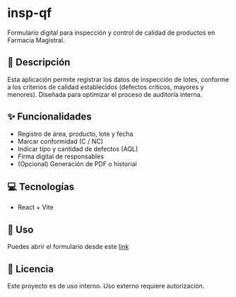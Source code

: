 
# insp-qf

Formulario digital para inspección y control de calidad de productos en Farmacia Magistral.

## 🧾 Descripción

Esta aplicación permite registrar los datos de inspección de lotes, conforme a los criterios de calidad establecidos (defectos críticos, mayores y menores). Diseñada para optimizar el proceso de auditoría interna.

## ✨ Funcionalidades

- Registro de área, producto, lote y fecha
- Marcar conformidad (C / NC)
- Indicar tipo y cantidad de defectos (AQL)
- Firma digital de responsables
- (Opcional) Generación de PDF o historial

## 💻 Tecnologías

- React + Vite

## 🚀 Uso

Puedes abrir el formulario desde este [link](https://insp-qf.vercel.app/)

## 📄 Licencia

Este proyecto es de uso interno. Uso externo requiere autorización.
